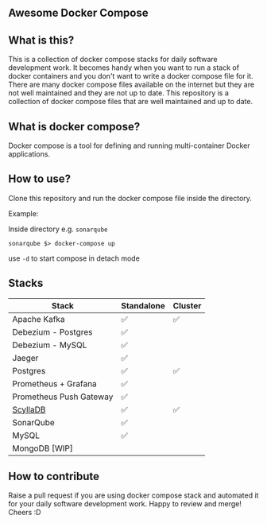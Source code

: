Awesome Docker Compose
---

## What is this?

This is a collection of docker compose stacks for daily software development work.
It becomes handy when you want to run a stack of docker containers and you don't want to write a docker compose file for
it.
There are many docker compose files available on the internet but they are not well maintained and they are not up to
date.
This repository is a collection of docker compose files that are well maintained and up to date.

## What is docker compose?

Docker compose is a tool for defining and running multi-container Docker applications.

## How to use?

Clone this repository and run the docker compose file inside the directory.

Example:

Inside directory e.g. `sonarqube`

```
sonarqube $> docker-compose up
```

use `-d` to start compose in detach mode

## Stacks

| Stack                            | Standalone | Cluster |
|----------------------------------|------------|---------|
| Apache Kafka                     | ✅          | ✅    |
| Debezium - Postgres              | ✅          |        |
| Debezium - MySQL                 | ✅          |        |
| Jaeger                           | ✅          |        |
| Postgres                         | ✅          | ✅    |
| Prometheus + Grafana             | ✅          |        |
| Prometheus Push Gateway          | ✅          |        |
| [ScyllaDB](./scylladb/Readme.md) | ✅          | ✅    |
| SonarQube                        | ✅          |        |
| MySQL                            | ✅          |        |
| MongoDB      [WIP]               |              |       |

## How to contribute

Raise a pull request if you are using docker compose stack and automated it for your daily software development work.
Happy to review and merge!
Cheers :D

